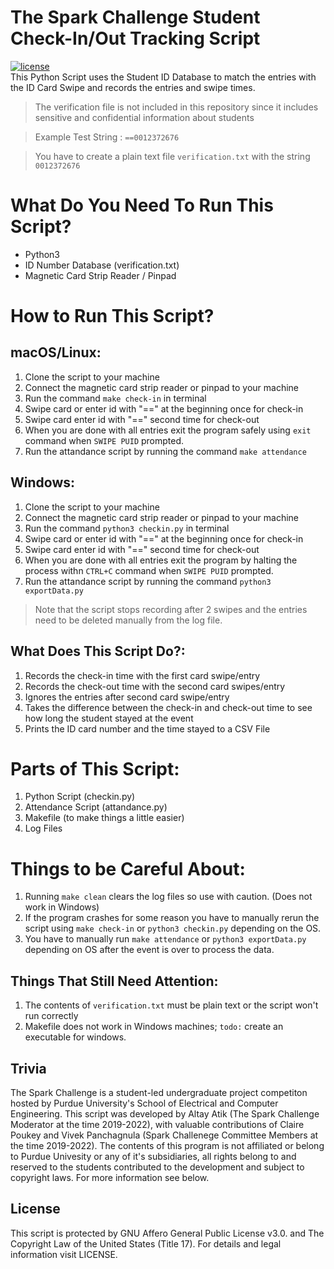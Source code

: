 # The Spark Challenge Student Check-In/Out Tracking Script
[![license](https://img.shields.io/badge/license-APGL--3.0-brightgreen?style=flat-square)](https://github.com/altayatik/sparkchallenge/blob/main/LICENSE)  
This Python Script uses the Student ID Database to match the entries with the ID Card Swipe and records the entries and swipe times.

>The verification file is not included in this repository since
>it includes sensitive and confidential information about students

>Example Test String : `==0012372676`

>You have to create a plain text file `verification.txt` with the string `0012372676`

What Do You Need To Run This Script?
==============
* Python3
* ID Number Database (verification.txt)
* Magnetic Card Strip Reader / Pinpad

How to Run This Script?
==========
macOS/Linux:
------------------------
1.  Clone the script to your machine
2.  Connect the magnetic card strip reader or pinpad to your machine
3.  Run the command `make check-in` in terminal
4.  Swipe card or enter id with "==" at the beginning once for check-in
5.  Swipe card enter id with "==" second time for check-out
6.  When you are done with all entries exit the program safely using `exit` command when `SWIPE PUID` prompted.
7.  Run the attandance script by running the command `make attendance`

Windows:
------------------------
1.  Clone the script to your machine
2.  Connect the magnetic card strip reader or pinpad to your machine
3.  Run the command `python3 checkin.py` in terminal
4.  Swipe card or enter id with "==" at the beginning once for check-in
5.  Swipe card enter id with "==" second time for check-out
6.  When you are done with all entries exit the program by halting the process withn `CTRL+C` command when `SWIPE PUID` prompted.
7.  Run the attandance script by running the command `python3 exportData.py`


>Note that the script stops recording after 2 swipes and the entries need to be deleted manually from the log file.

What Does This Script Do?:
------------------------
1. Records the check-in time with the first card swipe/entry
2. Records the check-out time with the second card swipes/entry
3. Ignores the entries after second card swipe/entry
4. Takes the difference between the check-in and check-out time to see how long the student stayed at the event
5. Prints the ID card number and the time stayed to a CSV File


Parts of This Script:
==========
1. Python Script (checkin.py)
2. Attendance Script (attandance.py)
3. Makefile (to make things a little easier)
4. Log Files

Things to be Careful About:
==========
1. Running `make clean` clears the log files so use with caution. (Does not work in Windows)
2. If the program crashes for some reason you have to manually rerun the script using `make check-in` or `python3 checkin.py` depending on the OS.
3. You have to manually run `make attendance` or `python3 exportData.py` depending on OS after the event is over to process the data.


Things That Still Need Attention:
------------------------
1. The contents of `verification.txt` must be plain text or the script won't run correctly
2. Makefile does not work in Windows machines; `todo:` create an executable for windows.

Trivia
------------------------
The Spark Challenge is a student-led undergraduate project competiton hosted by Purdue University's School of Electrical and Computer Engineering. This script was developed by Altay Atik (The Spark Challenge Moderator at the time 2019-2022), with valuable contributions of Claire Poukey and Vivek Panchagnula (Spark Challenege Committee Members at the time 2019-2022). The contents of this program is not affiliated or belong to Purdue Univesity or any of it's subsidiaries, all rights belong to and reserved to the students contributed to the development and subject to copyright laws. For more information see below.


License
------------------------
This script is protected by GNU Affero General Public License v3.0. and The Copyright Law of the United States (Title 17). For details and legal information visit LICENSE.

